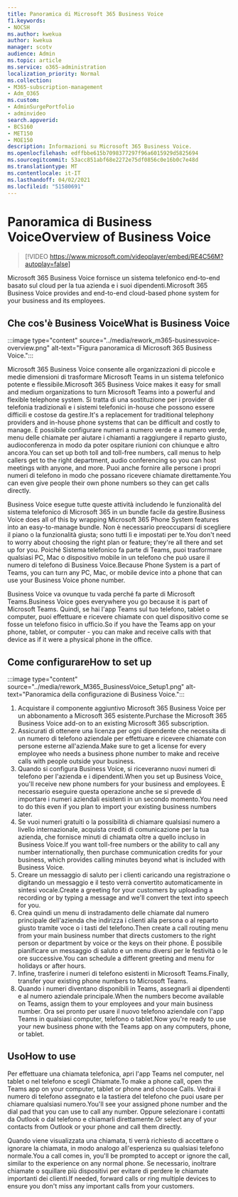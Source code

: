 ```yaml
---
title: Panoramica di Microsoft 365 Business Voice
f1.keywords:
- NOCSH
ms.author: kwekua
author: kwekua
manager: scotv
audience: Admin
ms.topic: article
ms.service: o365-administration
localization_priority: Normal
ms.collection:
- M365-subscription-management
- Adm_O365
ms.custom:
- AdminSurgePortfolio
- adminvideo
search.appverid:
- BCS160
- MET150
- MOE150
description: Informazioni su Microsoft 365 Business Voice.
ms.openlocfilehash: edffbbe615b7098377297f96a6015929d5825694
ms.sourcegitcommit: 53acc851abf68e2272e75df0856c0e16b0c7e48d
ms.translationtype: MT
ms.contentlocale: it-IT
ms.lasthandoff: 04/02/2021
ms.locfileid: "51580691"
---
```

# <a name="overview-of-business-voice"></a><span data-ttu-id="aceab-103">Panoramica di Business Voice</span><span class="sxs-lookup"><span data-stu-id="aceab-103">Overview of Business Voice</span></span>

> [!VIDEO https://www.microsoft.com/videoplayer/embed/RE4C56M?autoplay=false]

<span data-ttu-id="aceab-104">Microsoft 365 Business Voice fornisce un sistema telefonico end-to-end basato sul cloud per la tua azienda e i suoi dipendenti.</span><span class="sxs-lookup"><span data-stu-id="aceab-104">Microsoft 365 Business Voice provides and end-to-end cloud-based phone system for your business and its employees.</span></span>

## <a name="what-is-business-voice"></a><span data-ttu-id="aceab-105">Che cos'è Business Voice</span><span class="sxs-lookup"><span data-stu-id="aceab-105">What is Business Voice</span></span>

:::image type="content" source="../media/rework_m365-businessvoice-overview.png" alt-text="Figura panoramica di Microsoft 365 Business Voice.":::

<span data-ttu-id="aceab-107">Microsoft 365 Business Voice consente alle organizzazioni di piccole e medie dimensioni di trasformare Microsoft Teams in un sistema telefonico potente e flessibile.</span><span class="sxs-lookup"><span data-stu-id="aceab-107">Microsoft 365 Business Voice makes it easy for small and medium organizations to turn Microsoft Teams into a powerful and flexible telephone system.</span></span> <span data-ttu-id="aceab-108">Si tratta di una sostituzione per i provider di telefonia tradizionali e i sistemi telefonici in-house che possono essere difficili e costose da gestire.</span><span class="sxs-lookup"><span data-stu-id="aceab-108">It's a replacement for traditional telephony providers and in-house phone systems that can be difficult and costly to manage.</span></span> <span data-ttu-id="aceab-109">È possibile configurare numeri a numero verde e a numero verde, menu delle chiamate per aiutare i chiamanti a raggiungere il reparto giusto, audioconferenza in modo da poter ospitare riunioni con chiunque e altro ancora.</span><span class="sxs-lookup"><span data-stu-id="aceab-109">You can set up both toll and toll-free numbers, call menus to help callers get to the right department, audio conferencing so you can host meetings with anyone, and more.</span></span> <span data-ttu-id="aceab-110">Puoi anche fornire alle persone i propri numeri di telefono in modo che possano ricevere chiamate direttamente.</span><span class="sxs-lookup"><span data-stu-id="aceab-110">You can even give people their own phone numbers so they can get calls directly.</span></span>

<span data-ttu-id="aceab-111">Business Voice esegue tutte queste attività includendo le funzionalità del sistema telefonico di Microsoft 365 in un bundle facile da gestire.</span><span class="sxs-lookup"><span data-stu-id="aceab-111">Business Voice does all of this by wrapping Microsoft 365 Phone System features into an easy-to-manage bundle.</span></span> <span data-ttu-id="aceab-112">Non è necessario preoccuparsi di scegliere il piano o la funzionalità giusta; sono tutti lì e impostati per te.</span><span class="sxs-lookup"><span data-stu-id="aceab-112">You don't need to worry about choosing the right plan or feature; they're all there and set up for you.</span></span> <span data-ttu-id="aceab-113">Poiché Sistema telefonico fa parte di Teams, puoi trasformare qualsiasi PC, Mac o dispositivo mobile in un telefono che può usare il numero di telefono di Business Voice.</span><span class="sxs-lookup"><span data-stu-id="aceab-113">Because Phone System is a part of Teams, you can turn any PC, Mac, or mobile device into a phone that can use your Business Voice phone number.</span></span>

<span data-ttu-id="aceab-114">Business Voice va ovunque tu vada perché fa parte di Microsoft Teams.</span><span class="sxs-lookup"><span data-stu-id="aceab-114">Business Voice goes everywhere you go because it is part of Microsoft Teams.</span></span> <span data-ttu-id="aceab-115">Quindi, se hai l'app Teams sul tuo telefono, tablet o computer, puoi effettuare e ricevere chiamate con quel dispositivo come se fosse un telefono fisico in ufficio.</span><span class="sxs-lookup"><span data-stu-id="aceab-115">So if you have the Teams app on your phone, tablet, or computer - you can make and receive calls with that device as if it were a physical phone in the office.</span></span>

## <a name="how-to-set-up"></a><span data-ttu-id="aceab-116">Come configurare</span><span class="sxs-lookup"><span data-stu-id="aceab-116">How to set up</span></span>

:::image type="content" source="../media/rework_M365_BusinessVoice_Setup1.png" alt-text="Panoramica della configurazione di Business Voice.":::

1. <span data-ttu-id="aceab-118">Acquistare il componente aggiuntivo Microsoft 365 Business Voice per un abbonamento a Microsoft 365 esistente.</span><span class="sxs-lookup"><span data-stu-id="aceab-118">Purchase the Microsoft 365 Business Voice add-on to an existing Microsoft 365 subscription.</span></span>
1. <span data-ttu-id="aceab-119">Assicurati di ottenere una licenza per ogni dipendente che necessita di un numero di telefono aziendale per effettuare e ricevere chiamate con persone esterne all'azienda.</span><span class="sxs-lookup"><span data-stu-id="aceab-119">Make sure to get a license for every employee who needs a business phone number to make and receive calls with people outside your business.</span></span>
1. <span data-ttu-id="aceab-120">Quando si configura Business Voice, si riceveranno nuovi numeri di telefono per l'azienda e i dipendenti.</span><span class="sxs-lookup"><span data-stu-id="aceab-120">When you set up Business Voice, you'll receive new phone numbers for your business and employees.</span></span> <span data-ttu-id="aceab-121">È necessario eseguire questa operazione anche se si prevede di importare i numeri aziendali esistenti in un secondo momento.</span><span class="sxs-lookup"><span data-stu-id="aceab-121">You need to do this even if you plan to import your existing business numbers later.</span></span>
1. <span data-ttu-id="aceab-122">Se vuoi numeri gratuiti o la possibilità di chiamare qualsiasi numero a livello internazionale, acquista crediti di comunicazione per la tua azienda, che fornisce minuti di chiamata oltre a quello incluso in Business Voice.</span><span class="sxs-lookup"><span data-stu-id="aceab-122">If you want toll-free numbers or the ability to call any number internationally, then purchase communication credits for your business, which provides calling minutes beyond what is included with Business Voice.</span></span>
1. <span data-ttu-id="aceab-123">Creare un messaggio di saluto per i clienti caricando una registrazione o digitando un messaggio e il testo verrà convertito automaticamente in sintesi vocale.</span><span class="sxs-lookup"><span data-stu-id="aceab-123">Create a greeting for your customers by uploading a recording or by typing a message and we'll convert the text into speech for you.</span></span>
1. <span data-ttu-id="aceab-124">Crea quindi un menu di instradamento delle chiamate dal numero principale dell'azienda che indirizza i clienti alla persona o al reparto giusto tramite voce o i tasti del telefono.</span><span class="sxs-lookup"><span data-stu-id="aceab-124">Then create a call routing menu from your main business number that directs customers to the right person or department by voice or the keys on their phone.</span></span> <span data-ttu-id="aceab-125">È possibile pianificare un messaggio di saluto e un menu diversi per le festività o le ore successive.</span><span class="sxs-lookup"><span data-stu-id="aceab-125">You can schedule a different greeting and menu for holidays or after hours.</span></span>
1. <span data-ttu-id="aceab-126">Infine, trasferire i numeri di telefono esistenti in Microsoft Teams.</span><span class="sxs-lookup"><span data-stu-id="aceab-126">Finally, transfer your existing phone numbers to Microsoft Teams.</span></span>
1. <span data-ttu-id="aceab-127">Quando i numeri diventano disponibili in Teams, assegnarli ai dipendenti e al numero aziendale principale.</span><span class="sxs-lookup"><span data-stu-id="aceab-127">When the numbers become available on Teams, assign them to your employees and your main business number.</span></span> <span data-ttu-id="aceab-128">Ora sei pronto per usare il nuovo telefono aziendale con l'app Teams in qualsiasi computer, telefono o tablet.</span><span class="sxs-lookup"><span data-stu-id="aceab-128">Now you're ready to use your new business phone with the Teams app on any computers, phone, or tablet.</span></span>

## <a name="how-to-use"></a><span data-ttu-id="aceab-129">Uso</span><span class="sxs-lookup"><span data-stu-id="aceab-129">How to use</span></span>

<span data-ttu-id="aceab-130">Per effettuare una chiamata telefonica, apri l'app Teams nel computer, nel tablet o nel telefono e scegli Chiamate.</span><span class="sxs-lookup"><span data-stu-id="aceab-130">To make a phone call, open the Teams app on your computer, tablet or phone and choose Calls.</span></span> <span data-ttu-id="aceab-131">Vedrai il numero di telefono assegnato e la tastiera del telefono che puoi usare per chiamare qualsiasi numero.</span><span class="sxs-lookup"><span data-stu-id="aceab-131">You'll see your assigned phone number and the dial pad that you can use to call any number.</span></span> <span data-ttu-id="aceab-132">Oppure selezionare i contatti da Outlook o dal telefono e chiamarli direttamente.</span><span class="sxs-lookup"><span data-stu-id="aceab-132">Or select any of your contacts from Outlook or your phone and call them directly.</span></span>

<span data-ttu-id="aceab-133">Quando viene visualizzata una chiamata, ti verrà richiesto di accettare o ignorare la chiamata, in modo analogo all'esperienza su qualsiasi telefono normale.</span><span class="sxs-lookup"><span data-stu-id="aceab-133">You a call comes in, you'll be prompted to accept or ignore the call, similar to the experience on any normal phone.</span></span> <span data-ttu-id="aceab-134">Se necessario, inoltrare chiamate o squillare più dispositivi per evitare di perdere le chiamate importanti dei clienti.</span><span class="sxs-lookup"><span data-stu-id="aceab-134">If needed, forward calls or ring multiple devices to ensure you don't miss any important calls from your customers.</span></span>